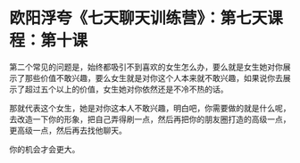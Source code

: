 # 欧阳浮夸《七天聊天训练营》：第七天课程：第十课

第二个常见的问题是，始终都吸引不到喜欢的女生怎么办，要么就是女生她对你展示了那些价值不敢兴趣，要么女生就是对你这个人本来就不敢兴趣，如果说你去展示了超过五个以上的价值，女生她对你依然还是不冷不热的话。

那就代表这个女生，她是对你这本人不敢兴趣，明白吧，你需要做的就是什么呢，去改造一下你的形象，把自己弄得刷一点，然后再把你的朋友圈打造的高级一点，更高级一点，然后再去找他聊天。

你的机会才会更大。